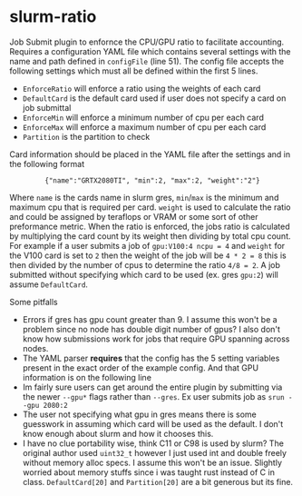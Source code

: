 # slurm-ratio

Job Submit plugin to enfornce the CPU/GPU ratio to facilitate accounting.
Requires a configuration YAML file which contains several settings with the name and path defined in `configFile` (line 51). The config file accepts the following settings which must all be defined within the first 5 lines.
- `EnforceRatio` will enforce a ratio using the weights of each card
- `DefaultCard` is the default card used if user does not specify a card on job submittal
- `EnforceMin` will enforce a minimum number of cpu per each card
- `EnforceMax` will enforce a maximum number of cpu per each card
- `Partition` is the partition to check 

Card information should be placed in the YAML file after the settings and in the following format 
<p align=center> <code>{"name":"GRTX2080TI", "min":2, "max":2, "weight":"2"}</code></p>

Where `name` is the cards name in slurm gres, `min`/`max` is the minimum and maximum cpu that is required per card.
`weight` is used to calculate the ratio and could be assigned by teraflops or VRAM or some sort of other preformance metric. When the ratio is enforced, the jobs ratio is calculated by multiplying the card count by its weight then dividing by total cpu count. For example if a user submits a job of `gpu:V100:4 ncpu = 4` and `weight` for the V100 card is set to `2` then the weight of the job will be `4 * 2 = 8` this is then divided by the number of cpus to determine the ratio `4/8 = 2`. A job submitted without specifying which card to be used (ex. gres `gpu:2`) will assume `DefaultCard`.


Some pitfalls 
- Errors if gres has gpu count greater than 9. I assume this won't be a problem since no node has double digit number of gpus? I also don't know how submissions work for jobs that require GPU spanning across nodes.
- The YAML parser **requires** that the config has the 5 setting variables present in the exact order of the example config. And that GPU information is on the following line
- Im fairly sure users can get around the entire plugin by submitting via the newer `--gpu*` flags rather than `--gres`. Ex user submits job as `srun --gpu 2080:2`
- The user not specifying what gpu in gres means there is some guesswork in assuming which card will be used as the default. I don't know enough about slurm and how it chooses this.
- I have no clue portability wise, think C11 or C98 is used by slurm? The original author used `uint32_t` however I just used int and double freely without memory alloc specs. I assume this won't be an issue. Slightly worried about memory stuffs since i was taught rust instead of C in class. `DefaultCard[20]` and `Partition[20]` are a bit generous but its fine.




